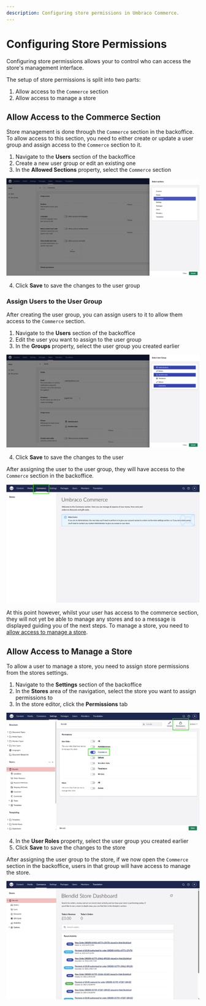 ```yaml
---
description: Configuring store permissions in Umbraco Commerce.
---
```


# Configuring Store Permissions

Configuring store permissions allows your to control who can access the store's management interface. 

The setup of store permissions is split into two parts:

1. Allow access to the `Commerce` section
2. Allow access to manage a store

## Allow Access to the Commerce Section

Store management is done through the `Commerce` section in the backoffice. To allow access to this section, you need to either create or update a user group and assign access to the `Commerce` section to it.

1. Navigate to the **Users** section of the backoffice
2. Create a new user group or edit an existing one
3. In the **Allowed Sections** property, select the `Commerce` section

![Assign Commerce Allowed Section](../images/users/user-group.png )

4. Click **Save** to save the changes to the user group

### Assign Users to the User Group

After creating the user group, you can assign users to it to allow them access to the `Commerce` section.

1. Navigate to the **Users** section of the backoffice
2. Edit the user you want to assign to the user group
3. In the **Groups** property, select the user group you created earlier

![Assign Commerce User Group to User](../images/users/assign-user.png)

4. Click **Save** to save the changes to the user

After assigning the user to the user group, they will have access to the `Commerce` section in the backoffice.

![Commerce Section](../images/blendid/commerce_no_stores_highlight.png)

At this point however, whilst your user has access to the commerce section, they will not yet be able to manage any stores and so a message is displayed guiding you of the next steps. To manage a store, you need to [allow access to manage a store](#allow-access-to-manage-a-store).

## Allow Access to Manage a Store

To allow a user to manage a store, you need to assign store permissions from the stores settings.

1. Navigate to the **Settings** section of the backoffice
2. In the **Stores** area of the navigation, select the store you want to assign permissions to
3. In the store editor, click the **Permissions** tab

![Store Permissions](../images/blendid/store_permissions.png)

4. In the **User Roles** property, select the user group you created earlier
5. Click **Save** to save the changes to the store

After assigning the user group to the store, if we now open the `Commerce` section in the backoffice, users in that group will have access to manage the store.

![Commerce Section](../images/blendid/commerce_with_store.png)
